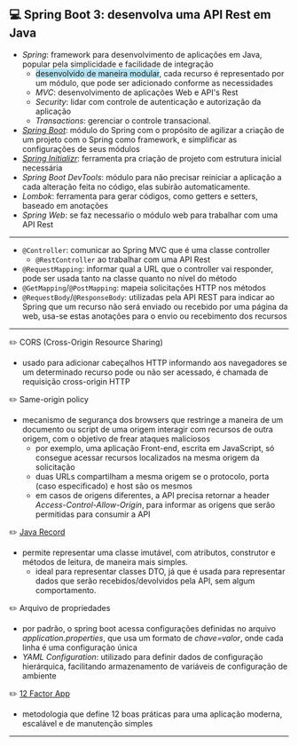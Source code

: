 ## :computer: Spring Boot 3: desenvolva uma API Rest em Java

- _Spring_: framework para desenvolvimento de aplicações em Java, popular pela simplicidade e facilidade de integração
  - <span style="background-color:#b2e2f2">desenvolvido de maneira modular</span>, cada recurso é representado por um módulo, que pode ser adicionado conforme as necessidades
  - _MVC_: desenvolvimento de aplicações Web e API's Rest
  - _Security_: lidar com controle de autenticação e autorização da aplicação
  - _Transactions_: gerenciar o controle transacional.
- _[Spring Boot](https://spring.io/projects/spring-boot)_: módulo do Spring com o propósito de agilizar a criação de um projeto com o Spring como framework, e simplificar as configurações de seus módulos
- _[Spring Initializr](https://start.spring.io/)_: ferramenta pra criação de projeto com estrutura inicial necessária
- _Spring Boot DevTools_: módulo para não precisar reiniciar a aplicação a cada alteração feita no código, elas subirão automaticamente.
- _Lombok_: ferramenta para gerar códigos, como getters e setters, baseado em anotações
- _Spring Web_: se faz necessaŕio o módulo web para trabalhar com uma API Rest

---

- `@Controller`: comunicar ao Spring MVC que é uma classe controller
  - `@RestController` ao trabalhar com uma API Rest
- `@RequestMapping`: informar qual a URL que o controller vai responder, pode ser usada tanto na classe quanto no nível do método
- `@GetMapping`/`@PostMapping`: mapeia solicitações HTTP nos métodos
- `@RequestBody`/`@ResponseBody`: utilizadas pela API REST para indicar ao Spring que um recurso não será enviado ou recebido por uma página da web, usa-se estas anotações para o envio ou recebimento dos recursos

---

:pencil2: CORS (Cross-Origin Resource Sharing)

- usado para adicionar cabeçalhos HTTP informando aos navegadores se um determinado recurso pode ou não ser acessado, é chamada de requisição cross-origin HTTP

:pencil2: Same-origin policy

- mecanismo de segurança dos browsers que restringe a maneira de um documento ou script de uma origem interagir com recursos de outra origem, com o objetivo de frear ataques maliciosos
  - por exemplo, uma aplicação Front-end, escrita em JavaScript, só consegue acessar recursos localizados na mesma origem da solicitação
  - duas URLs compartilham a mesma origem se o protocolo, porta (caso especificado) e host são os mesmos
  - em casos de origens diferentes, a API precisa retornar a header _Access-Control-Allow-Origin_, para informar as origens que serão permitidas para consumir a API

:pencil2: [Java Record](https://docs.oracle.com/en/java/javase/16/language/records.html)

- permite representar uma classe imutável, com atributos, construtor e métodos de leitura, de maneira mais simples.
  - ideal para representar classes DTO, já que é usada para representar dados que serão recebidos/devolvidos pela API, sem algum comportamento.

:pencil2: Arquivo de propriedades

- por padrão, o spring boot acessa configurações definidas no arquivo _application.properties_, que usa um formato de _chave=valor_, onde cada linha é uma configuração única
- _YAML Configuration_: utilizado para definir dados de configuração hierárquica, facilitando armazenamento de variáveis de configuração de ambiente

:pencil2: [12 Factor App](https://12factor.net/)

- metodologia que define 12 boas práticas para uma aplicação moderna, escalável e de manutenção simples

---
